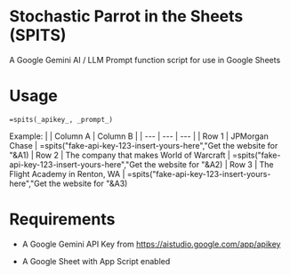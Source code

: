 # Stochastic Parrot in the Sheets (SPITS)
A Google Gemini AI / LLM Prompt function script for use in Google Sheets

# Usage
```=spits(_apikey_, _prompt_)```

Example:
|   | Column A | Column B |
| --- | --- | --- |
| Row 1 | JPMorgan Chase | =spits("fake-api-key-123-insert-yours-here","Get the website for "&A1)
| Row 2 | The company that makes World of Warcraft | =spits("fake-api-key-123-insert-yours-here","Get the website for "&A2)
| Row 3 | The Flight Academy in Renton, WA | =spits("fake-api-key-123-insert-yours-here","Get the website for "&A3)

# Requirements
- A Google Gemini API Key from https://aistudio.google.com/app/apikey

- A Google Sheet with App Script enabled


